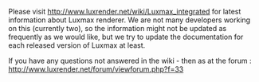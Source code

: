 Please visit http://www.luxrender.net/wiki/Luxmax_integrated for latest information about Luxmax renderer.
We are not many developers working on this (currently two), so the information might not be updated as frequently as we would like,
but we try to update the documentation for each released version of Luxmax at least.

If you have any questions not answered in the wiki - then as at the forum :
http://www.luxrender.net/forum/viewforum.php?f=33